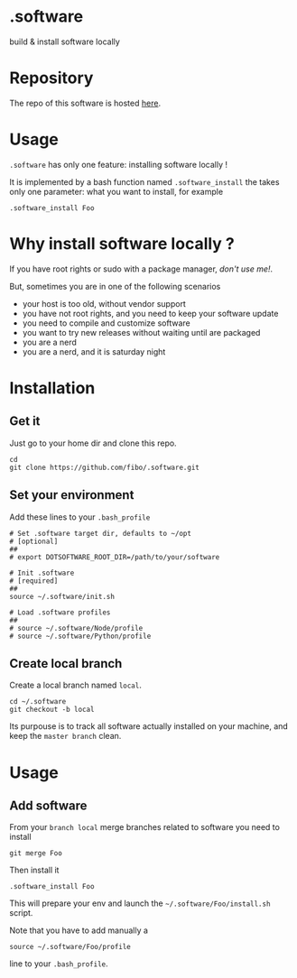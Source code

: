 .software
=========

build & install software locally

# Repository

The repo of this software is hosted [here](https://github.com/fibo/.software).

# Usage

`.software` has only one feature: installing software locally !

It is implemented by a bash function named `.software_install` the takes only
one parameter: what you want to install, for example

    .software_install Foo

# Why install software locally ?

If you have root rights or sudo with a package manager, *don't use me!*.

But, sometimes you are in one of the following scenarios

* your host is too old, without vendor support
* you have not root rights, and you need to keep your software update
* you need to compile and customize software
* you want to try new releases without waiting until are packaged
* you are a nerd
* you are a nerd, and it is saturday night

# Installation

## Get it

Just go to your home dir and clone this repo.

    cd
    git clone https://github.com/fibo/.software.git

## Set your environment

Add these lines to your `.bash_profile`

    # Set .software target dir, defaults to ~/opt
    # [optional]
    ##
    # export DOTSOFTWARE_ROOT_DIR=/path/to/your/software

    # Init .software
    # [required]
    ##
    source ~/.software/init.sh

    # Load .software profiles
    ##
    # source ~/.software/Node/profile
    # source ~/.software/Python/profile

## Create local branch

Create a local branch named `local`.

    cd ~/.software
    git checkout -b local

Its purpouse is to track all software actually installed on your machine, and
keep the `master branch` clean.

# Usage

## Add software

From your `branch local` merge branches related to software you need to install

    git merge Foo

Then install it

    .software_install Foo

This will prepare your env and launch the `~/.software/Foo/install.sh` script.

Note that you have to add manually a

    source ~/.software/Foo/profile

line to your `.bash_profile`.

